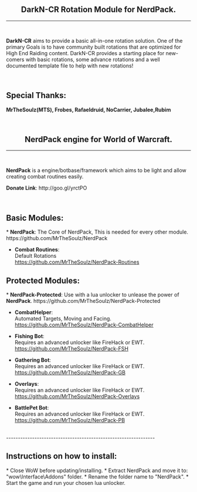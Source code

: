 <h2 align="center"><b>DarkN-CR Rotation Module for NerdPack.</b></h2>

---------------------------------------------------------------
<br/>

<p><b>DarkN-CR</b> aims to provide a basic all-in-one rotation solution. One of the primary Goals is to have community built rotations that are optimized for High End Raiding content. DarkN-CR provides a starting place for new-comers with basic rotations, some advance rotations and a well documented template file to help with new rotations!</p>

<br/>
<h2>Special Thanks:</h2>
<p><b>MrTheSoulz(MTS), Frobes, Rafaeldruid, NoCarrier, Jubalee,Rubim </b></p>
<br/>



<h2 align="center"><b>NerdPack engine for World of Warcraft.</b></h2>

---------------------------------------------------------------
<br/>

<p><b>NerdPack</b> is a engine/botbase/framework which aims to be light and allow creating combat routines easily.</p>
<p><b>Donate Link</b>: http://goo.gl/yrctPO</p>
<br/>

<h2>Basic Modules:</h2>
* <b>NerdPack</b>:  
The Core of NerdPack, This is needed for every other module.  
https://github.com/MrTheSoulz/NerdPack

* <b>Combat Routines</b>:  
Default Rotations  
https://github.com/MrTheSoulz/NerdPack-Routines

<h2>Protected Modules:</h2>
* <b>NerdPack-Protected</b>:  
Use with a lua unlocker to unlease the power of <b>NerdPack</b>.  
https://github.com/MrTheSoulz/NerdPack-Protected

* <b>CombatHelper</b>:  
Automated Targets, Moving and Facing.  
https://github.com/MrTheSoulz/NerdPack-CombatHelper

* <b>Fishing Bot</b>:  
Requires an advanced unlocker like FireHack or EWT.  
https://github.com/MrTheSoulz/NerdPack-FSH

* <b>Gathering Bot</b>:  
Requires an advanced unlocker like FireHack or EWT.  
https://github.com/MrTheSoulz/NerdPack-GB

* <b>Overlays</b>:  
Requires an advanced unlocker like FireHack or EWT.  
https://github.com/MrTheSoulz/NerdPack-Overlays

* <b>BattlePet Bot</b>:  
Requires an advanced unlocker like FireHack or EWT.  
https://github.com/MrTheSoulz/NerdPack-PB

<br/>
---------------------------------------------------------------
<h2>Instructions on how to install:</h2>
* Close WoW before updating/installing.
* Extract NerdPack and move it to: "wow\Interface\Addons" folder.
* Rename the folder name to "NerdPack".
* Start the game and run your chosen lua unlocker.
